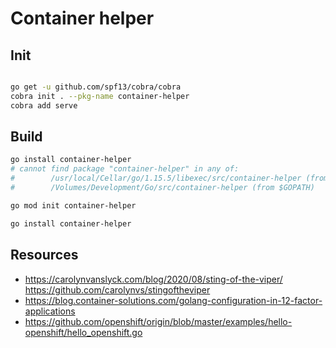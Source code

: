 # Container helper

## Init

```bash

go get -u github.com/spf13/cobra/cobra
cobra init . --pkg-name container-helper
cobra add serve

```

## Build

```bash
go install container-helper
# cannot find package "container-helper" in any of:
#        /usr/local/Cellar/go/1.15.5/libexec/src/container-helper (from $GOROOT)
#        /Volumes/Development/Go/src/container-helper (from $GOPATH)

go mod init container-helper

go install container-helper
```

## Resources

  * https://carolynvanslyck.com/blog/2020/08/sting-of-the-viper/
    https://github.com/carolynvs/stingoftheviper
  * https://blog.container-solutions.com/golang-configuration-in-12-factor-applications
  * https://github.com/openshift/origin/blob/master/examples/hello-openshift/hello_openshift.go